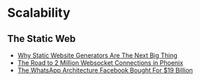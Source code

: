 # Scalability

## The Static Web

+ [Why Static Website Generators Are The Next Big Thing](http://www.smashingmagazine.com/2015/11/modern-static-website-generators-next-big-thing/)
+ [The Road to 2 Million Websocket Connections in Phoenix](http://www.phoenixframework.org/v1.0.0/blog/the-road-to-2-million-websocket-connections)
+ [The WhatsApp Architecture Facebook Bought For $19 Billion](http://highscalability.com/blog/2014/2/26/the-whatsapp-architecture-facebook-bought-for-19-billion.html)


